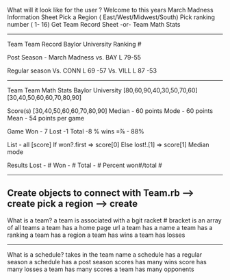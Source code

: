 
What will it look like for the user ?
Welcome to this years March Madness Information Sheet
Pick a Region ( East/West/Midwest/South)
Pick ranking number ( 1- 16)
Get Team Record Sheet  -or-  Team Math Stats



------------------------------------
Team
Team Record
Baylor University  Ranking #

Post Season - March Madness
vs. BAY L 79-55


Regular season 
Vs. CONN  L 69 -57 
Vs.  VILL L 87 -53

-------------------------------------
Team 
Team Math Stats
Baylor University 
[80,60,90,40,30,50,70,60]
[30,40,50,60,60,70,80,90]

Score(s) 
[30,40,50,60,60,70,80,90]
Median - 60 points 
Mode - 60 points
Mean - 54 points per game 

Game 
Won - 7
Lost -1
Total -8
% wins =⅞ - 88% 


List - all [score] 
If won?.first => score[0]
Else lost!.[1] => score[1]
Median
mode

Results 
Lost - #
Won - #
Total - #
Percent won#/total #


----------------------------

Create objects to connect with Team.rb 
--> create pick a region 
--> create 
-------------------------------

What is a team? 
a team is associated with a bgit racket # bracket is an array of all teams
a team has a home page url
a team has a name 
a team has a ranking 
a team has a region
a team  has wins 
a team has losses

--------------------
What is a schedule?
takes in the team name
a schedule has a regular season
a schedule  has a post season
scores has many wins 
score has many losses
a team has many scores 
a team has many opponents 
 

